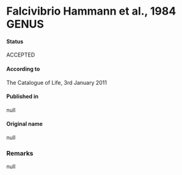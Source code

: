 # Falcivibrio Hammann et al., 1984 GENUS

#### Status
ACCEPTED

#### According to
The Catalogue of Life, 3rd January 2011

#### Published in
null

#### Original name
null

### Remarks
null